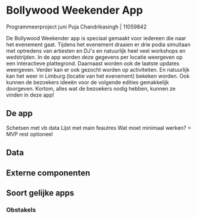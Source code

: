 #  Bollywood Weekender App
Programmeerproject juni
Puja Chandrikasingh | 11059842

De Bollywood Weekender app is speciaal gemaakt voor iedereen die naar het evenement gaat. Tijdens het evenement draaien er drie podia simultaan met optredens van artiesten en DJ's en natuurlijk heel veel workshops en wedstrijden. In de app worden deze gegevens per locatie weergeven op een interactieve plattegrond. Daarnaast worden ook de laatste updates weergeven. Verder kan er ook gezocht worden op activiteiten. En natuurlijk kan het weer in Limburg (locatie van het evenement) bekeken worden. Ook kunnen de bezoekers ideeën voor de volgende edities gemakkelijk doorgeven. Kortom, alles wat de bezoekers nodig hebben, kunnen ze vinden in deze app!

## De app
Schetsen met vb data
Lijst met main feautres
Wat moet minimaal werken? = MVP rest optioneel

## Data

## Externe componenten

## Soort gelijke apps

### Obstakels

